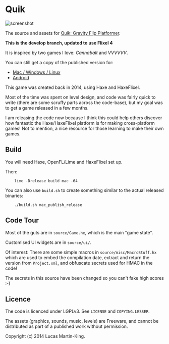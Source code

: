 Quik
====

![screenshot](https://img.itch.zone/aW1hZ2UvMTMxMDUvNDUzNTkucG5n/347x500/VV6Njs.png)

The source and assets for [Quik: Gravity Flip Platformer](https://irrationalidiom.com/quik).

**This is the develop branch, updated to use Flixel 4**

It is inspired by two games I love: _Cannabalt_ and _VVVVVV_.

You can still get a copy of the published version for:

* [Mac / Windows / Linux](https://irrationalidiom.itch.io/quik)
* [Android](https://play.google.com/store/apps/details?id=com.irrationalidiom.quik_release)

This game was created back in 2014, using Haxe and HaxeFlixel.

Most of the time was spent on level design, and code was fairly quick
to write (there are some scruffy parts across the code-base), but my
goal was to get a game released in a few months.

I am releasing the code now because I think this could help others
discover how fantastic the Haxe/HaxeFlixel platform is for making
cross-platform games! Not to mention, a nice resource for those 
learning to make their own games.

## Build

You will need Haxe, OpenFL/Lime and HaxeFlixel set up.

Then:

```
    lime -Drelease build mac -64
```

You can also use `build.sh` to create something similar to the actual
released binaries:

```
    ./build.sh mac_publish_release
```


## Code Tour

Most of the guts are in `source/Game.hx`, which is the main "game state".

Customised UI widgets are in `source/ui/`.

Of interest: There are some simple macros in `source/misc/MacroStuff.hx`
which are used to embed the compilation date, extract and return
the version from `Project.xml`, and obfuscate secrets used for HMAC in the code!

The secrets in this source have been changed so you can't fake high scores :-)

## Licence

The code is licenced under LGPLv3. See `LICENSE` and `COPYING.LESSER`.

The assets (graphics, sounds, music, levels) are Freeware, and cannot be 
distributed as part of a published work without permission.

Copyright (c) 2014 Lucas Martin-King.
